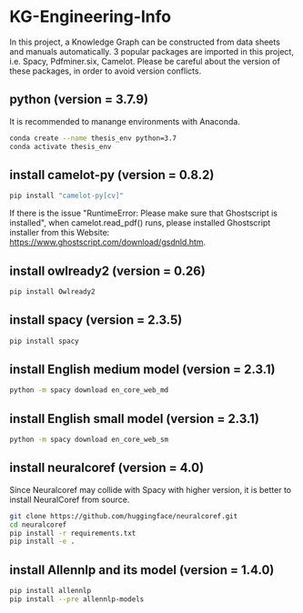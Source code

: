 # KG-Engineering-Info
In this project, a Knowledge Graph can be constructed from data sheets and manuals automatically. 3 popular packages are imported in this project, i.e. Spacy, Pdfminer.six, Camelot. Please be careful about the version of these packages, in order to avoid version conflicts.

## python  (version = 3.7.9)
It is recommended to manange environments with Anaconda.
```bash
conda create --name thesis_env python=3.7
conda activate thesis_env
```

## install camelot-py  (version = 0.8.2)
```bash
pip install "camelot-py[cv]"
```

If there is the issue "RuntimeError: Please make sure that Ghostscript is installed", when camelot.read_pdf() runs, please  installed Ghostscript installer from this Website: https://www.ghostscript.com/download/gsdnld.htm.

## install owlready2  (version = 0.26)
```bash
pip install Owlready2
```

## install spacy  (version = 2.3.5)
```bash
pip install spacy
```

## install English medium model  (version = 2.3.1)
```bash
python -m spacy download en_core_web_md
```

## install English small model  (version = 2.3.1)
```bash
python -m spacy download en_core_web_sm
```

## install neuralcoref  (version = 4.0)
Since Neuralcoref may collide with Spacy with higher version, it is better to install NeuralCoref from source.
```bash
git clone https://github.com/huggingface/neuralcoref.git
cd neuralcoref
pip install -r requirements.txt
pip install -e .
```

## install Allennlp and its model (version = 1.4.0)
```bash
pip install allennlp
pip install --pre allennlp-models
```
